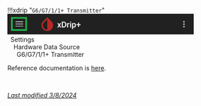 !!!xdrip "`G6/G7/1/1+ Transmitter`"  
    <img src="../../images/hamburger_menu.png" style="zoom:75%;" />  
    &ensp;Settings  
    &emsp;Hardware Data Source  
    &ensp;&emsp;G6/G7/1/1+ Transmitter

Reference documentation is [here](https://navid200.github.io/xDrip/docs/Dexcom_page.html).

</br>

[*Last modified 3/8/2024*](https://github.com/NightscoutFoundation/xDrip/releases/tag/2024.08.02)
